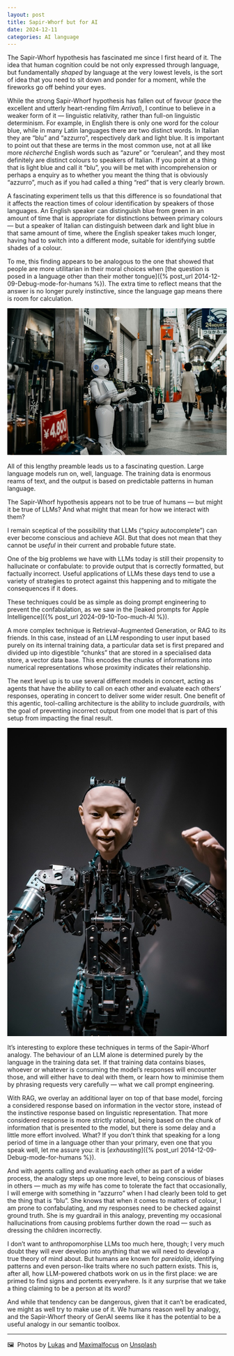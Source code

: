 ```yaml
---
layout: post
title: Sapir-Whorf but for AI
date: 2024-12-11
categories: AI language
---
```


The Sapir-Whorf hypothesis has fascinated me since I first heard of it. The idea that human cognition could be not only expressed through language, but fundamentally *shaped* by language at the very lowest levels, is the sort of idea that you need to sit down and ponder for a moment, while the fireworks go off behind your eyes.

While the strong Sapir-Whorf hypothesis has fallen out of favour (*pace* the excellent and utterly heart-rending film *Arrival*), I continue to believe in a weaker form of it — linguistic relativity, rather than full-on linguistic determinism. For example, in English there is only one word for the colour blue, while in many Latin languages there are two distinct words. In Italian they are “blu” and “azzurro”, respectively dark and light blue. It is important to point out that these are terms in the most common use, not at all like more *récherché* English words such as “azure” or “cerulean”, and they most definitely are distinct colours to speakers of Italian. If you point at a thing that is light blue and call it “blu”, you will be met with incomprehension or perhaps a enquiry as to whether you meant the thing that is obviously “azzurro”, much as if you had called a thing “red” that is very clearly brown.

A fascinating experiment tells us that this difference is so foundational that it affects the reaction times of colour identification by speakers of those languages. An English speaker can distinguish blue from green in an amount of time that is appropriate for distinctions between primary colours — but a speaker of Italian can distinguish between dark and light blue in that same amount of time, where the English speaker takes much longer, having had to switch into a different mode, suitable for identifying subtle shades of a colour. 

To me, this finding appears to be analogous to the one that showed that people are more utilitarian in their moral choices when [the question is posed in a language other than their mother tongue]({% post_url 2014-12-09-Debug-mode-for-humans %}). 
The extra time to reflect means that the answer is no longer purely instinctive, since the language gap means there is room for calculation.

![](/images/lukas-hND1OG3q67k-unsplash.jpg)

All of this lengthy preamble leads us to a fascinating question. Large language models run on, well, language. The training data is enormous reams of text, and the output is based on predictable patterns in human language.

The Sapir-Whorf hypothesis appears not to be true of humans — but might it be true of LLMs? And what might that mean for how we interact with them?

I remain sceptical of the possibility that LLMs (“spicy autocomplete”) can ever become conscious and achieve AGI. But that does not mean that they cannot be *useful* in their current and probable future state.

One of the big problems we have with LLMs today is still their propensity to hallucinate or confabulate: to provide output that is correctly formatted, but factually incorrect. Useful applications of LLMs these days tend to use a variety of strategies to protect against this happening and to mitigate the consequences if it does.

These techniques could be as simple as doing prompt engineering to prevent the confabulation, as we saw in the [leaked prompts for Apple Intelligence]({% post_url 2024-09-10-Too-much-AI %}).

A more complex technique is Retrieval-Augmented Generation, or RAG to its friends. In this case, instead of an LLM responding to user input based purely on its internal training data, a particular data set is first prepared and divided up into digestible “chunks” that are stored in a specialised data store, a vector data base. This encodes the chunks of informations into numerical representations whose proximity indicates their relationship.

The next level up is to use several different models in concert, acting as agents that have the ability to call on each other and evaluate each others’ responses, operating in concert to deliver some wider result. One benefit of this agentic, tool-calling architecture is the ability to include *guardrails*, with the goal of preventing incorrect output from one model that is part of this setup from impacting the final result.

![](/images/maximalfocus-naSAHDWRNbQ-unsplash.jpg)

It’s interesting to explore these techniques in terms of the Sapir-Whorf analogy. The behaviour of an LLM alone is determined purely by the language in the training data set. If that training data contains biases, whoever or whatever is consuming the model’s responses will encounter those, and will either have to deal with them, or learn how to minimise them by phrasing requests very carefully — what we call prompt engineering.

With RAG, we overlay an additional layer on top of that base model, forcing a considered response based on information in the vector store, instead of the instinctive response based on linguistic representation. That more considered response is more strictly rational, being based on the chunk of information that is presented to the model, but there is some delay and a little more effort involved. What? If you don’t think that speaking for a long period of time in a language other than your primary, even one that you speak well, let me assure you: it is [*exhausting*]({% post_url 2014-12-09-Debug-mode-for-humans %}).

And with agents calling and evaluating each other as part of a wider process, the analogy steps up one more level, to being conscious of biases in others — much as my wife has come to tolerate the fact that occasionally, I will emerge with something in “azzurro” when I had clearly been told to get the thing that is “blu”. She knows that when it comes to matters of colour, I am prone to confabulating, and my responses need to be checked against ground truth. She is my guardrail in this analogy, preventing my occasional hallucinations from causing problems further down the road — such as dressing the children incorrectly.

I don’t want to anthropomorphise LLMs too much here, though; I very much doubt they will ever develop into anything that we will need to develop a true theory of mind about. But humans are known for *pareidolia*, identifying patterns and even person-like traits where no such pattern exists. This is, after all, how LLM-powered chatbots work on us in the first place: we are primed to find signs and portents everywhere. Is it any surprise that we take a thing claiming to be a person at its word?

And while that tendency can be dangerous, given that it can’t be eradicated, we might as well try to make use of it. We humans reason well by analogy, and the Sapir-Whorf theory of GenAI seems like it has the potential to be a useful analogy in our semantic toolbox.

*** 

🖼️  Photos by [Lukas](https://unsplash.com/@hauntedeyes) and [Maximalfocus](https://www.maximalfocus.com) on [Unsplash](https://www.unsplash.com)